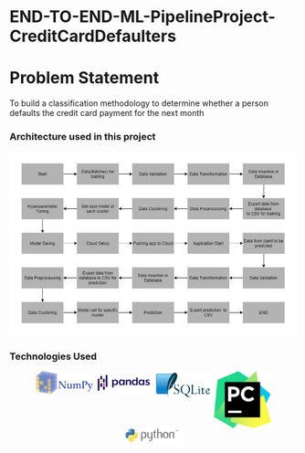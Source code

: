 # END-TO-END-ML-PipelineProject-CreditCardDefaulters

# Problem Statement #
To build a classification methodology to determine whether a person defaults the credit card payment for the next month

### Architecture used in this project ###

![alt text](Project_Architecture.png)

### Technologies Used ###

<p align="center">
  <img src="NumPy_logo.svg" alt="Numpy" style="vertical-align:top; margin:4px height="100" width="100">    
  <img src="https://github.com/Smeet97Kathiria/END-TO-END-ML-PipelineProject-CreditCardDefaulters/blob/main/Pandas_logo.svg" alt="Pandas" style="vertical-align:top; margin:6px 4px height="100" width="100">
  <img src="https://github.com/Smeet97Kathiria/END-TO-END-ML-PipelineProject-CreditCardDefaulters/blob/main/SQLite370.svg" alt="SQlite" style="vertical-align:top; margin:4px height="100" width="100">
  <img src="https://github.com/Smeet97Kathiria/END-TO-END-ML-PipelineProject-CreditCardDefaulters/blob/main/PyCharm_Logo.svg" alt="PyCharm" style="vertical-align:top; margin:4px height="100" width="100">
    <img src="  https://github.com/Smeet97Kathiria/END-TO-END-ML-PipelineProject-CreditCardDefaulters/blob/main/Python_logo_and_wordmark.svg" alt="Python" style="vertical-align:top; margin:4px height="100" width="100">

</p>

